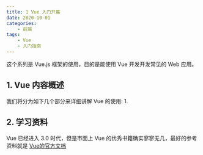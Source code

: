 ```yaml
---
title: 1 Vue 入门开篇
date: 2020-10-01
categories:
    - 前端
tags:
	- Vue
	- 入门指南
---
```


这个系列是 Vue.js 框架的使用，目的是能使用 Vue 开发开发常见的 Web 应用。
<!-- more -->

## 1. Vue 内容概述
我们将分为如下几个部分来详细讲解 Vue 的使用:
1. 

## 2. 学习资料
Vue 已经进入 3.0 时代，但是市面上 Vue 的优秀书籍确实寥寥无几，最好的参考资料就是 [Vue的官方文档](https://cn.vuejs.org/v2/guide/)
